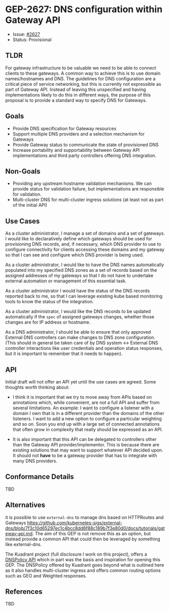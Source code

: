 # GEP-2627: DNS configuration within Gateway API

* Issue: [#2627](https://github.com/kubernetes-sigs/gateway-api/issues/2627)
* Status: Provisional

## TLDR

For gateway infrastructure to be valuable we need to be able to connect clients to these gateways. A common way to achieve this is to use domain names/hostnames and DNS. The guidelines for DNS configuration are a critical piece of service networking, but this is currently not expressible as part of Gateway API. Instead of leaving this unspecified and having implementations likely to do this in different ways, the purpose of this proposal is to provide a standard way to specify DNS for Gateways.

## Goals
* Provide DNS specification for Gateway resources
* Support multiple DNS providers and a selection mechanism for Gateways
* Provide Gateway status to communicate the state of provisioned DNS
* Increase portability and supportability between Gateway API implementations and third party controllers offering DNS integration.

## Non-Goals

* Providing any upstream hostname validation mechanisms. We can provide status for validation failure, but implementations are responsible for validation.
* Multi-cluster DNS for multi-cluster ingress solutions (at least not as part of the initial API)

## Use Cases

As a cluster administrator, I manage a set of domains and a set of gateways. I would like to declaratively define which gateways should be used for provisioning DNS records, and, if necessary, which DNS provider to use to configure connectivity for clients accessing these domains and my gateway so that I can see and configure which DNS provider is being used.

As a cluster administrator, I would like to have the DNS names automatically populated into my specified DNS zones as a set of records based on the assigned addresses of my gateways so that I do not have to undertake external automation or management of this essential task.

As a cluster administrator I would have the status of the DNS records reported back to me, so that I can leverage existing kube based monitoring tools to know the status of the integration.

As a cluster administrator, I would like the DNS records to be updated automatically if the `spec` of assigned gateways changes, whether those changes are for IP address or hostname. 

As a DNS administrator, I should be able to ensure that only approved External DNS controllers can make changes to DNS zone configuration. (This should in general be taken care of by DNS system <-> External DNS controller interactions like user credentials and operation status responses, but it is important to remember that it needs to happen).

## API

Initial draft will not offer an API yet until the use cases are agreed. Some thoughts worth thinking about: 
- I think it is important that we try to move away from APIs based on annotations which, while convenient, are not a full API and suffer from several limitations. An example: I want to configure a listener with a domain I own that is in a different provider than the domains of the other listeners. I want to add a new option to configure a particular weighting and so on. Soon you end up with a large set of connected annotations that often grow in complexity that really should be expressed as an API.

- It is also important that this API can be delegated to controllers other than the Gateway API provider/implementor. This is because there are existing solutions that may want to support whatever API decided upon. It should not **have** to be a gateway provider that has to integrate with many DNS providers. 

## Conformance Details

TBD

## Alternatives

it is possible to use `external-dns` to manage dns based on HTTPRoutes and Gateways https://github.com/kubernetes-sigs/external-dns/blob/7f3c10d65297ec1c4bcc8dd6f88c189b7f3e80d0/docs/tutorials/gateway-api.md. The aim of this GEP is not remove this as an option, but instead provide a common API that could then be leveraged by something like external-dns. 

The Kuadrant project (full disclosure I work on this project), offers a [DNSPolicy API](https://docs.kuadrant.io/1.2.x/kuadrant-operator/doc/reference/dnspolicy/#dnspolicy) which in part was the basis and inspiration for opening this GEP. The DNSPolicy offered by Kuadrant goes beyond what is outlined here as it also handles multi-cluster ingress and offers common routing options such as GEO and Weighted responses. 

## References

TBD